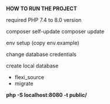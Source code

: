 **HOW TO RUN THE PROJECT**

required PHP 7.4 to 8.0 version

composer self-update
composer update

env setup (copy env.example)

change database credentials

create local database
- flexi_source
- migrate

**php -S localhost:8080 -t public/**

